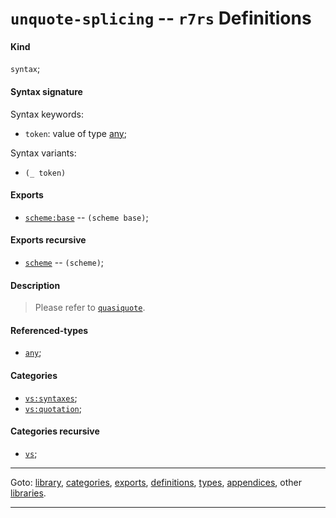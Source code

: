 

<a id='definition__r7rs__unquote-splicing'></a>

# `unquote-splicing` -- `r7rs` Definitions


<a id='definition__r7rs__unquote-splicing__kind'></a>

#### Kind

`syntax`;


<a id='definition__r7rs__unquote-splicing__syntax-signature'></a>

#### Syntax signature

Syntax keywords:
 * `token`: value of type [any](../../r7rs/types/any.md#type__r7rs__any);

Syntax variants:
 * `(_ token)`


<a id='definition__r7rs__unquote-splicing__exports'></a>

#### Exports

 * [`scheme:base`](../../r7rs/exports/scheme_3a_base.md#export__r7rs__scheme_3a_base) -- `(scheme base)`;


<a id='definition__r7rs__unquote-splicing__exports-recursive'></a>

#### Exports recursive

 * [`scheme`](../../r7rs/exports/scheme.md#export__r7rs__scheme) -- `(scheme)`;


<a id='definition__r7rs__unquote-splicing__description'></a>

#### Description

> Please refer to [`quasiquote`](../../r7rs/definitions/quasiquote.md#definition__r7rs__quasiquote).


<a id='definition__r7rs__unquote-splicing__referenced-types'></a>

#### Referenced-types

 * [`any`](../../r7rs/types/any.md#type__r7rs__any);


<a id='definition__r7rs__unquote-splicing__categories'></a>

#### Categories

 * [`vs:syntaxes`](../../r7rs/categories/vs_3a_syntaxes.md#category__r7rs__vs_3a_syntaxes);
 * [`vs:quotation`](../../r7rs/categories/vs_3a_quotation.md#category__r7rs__vs_3a_quotation);


<a id='definition__r7rs__unquote-splicing__categories-recursive'></a>

#### Categories recursive

 * [`vs`](../../r7rs/categories/vs.md#category__r7rs__vs);

----

Goto: [library](../../r7rs/_index.md#library__r7rs), [categories](../../r7rs/categories/_index.md#toc__r7rs__categories), [exports](../../r7rs/exports/_index.md#toc__r7rs__exports), [definitions](../../r7rs/definitions/_index.md#toc__r7rs__definitions), [types](../../r7rs/types/_index.md#toc__r7rs__types), [appendices](../../r7rs/appendices/_index.md#toc__r7rs__appendices), other [libraries](../../_libraries.md#toc__libraries).

----

